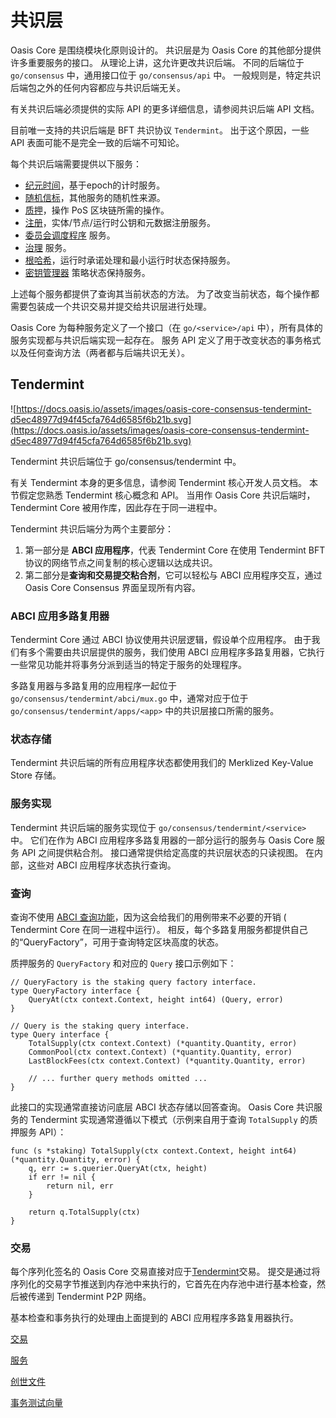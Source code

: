 # 共识层

Oasis Core 是围绕模块化原则设计的。 共识层是为 Oasis Core 的其他部分提供许多重要服务的接口。 从理论上讲，这允许更改共识后端。 不同的后端位于 `go/consensus` 中，通用接口位于 `go/consensus/api` 中。 一般规则是，特定共识后端包之外的任何内容都应与共识后端无关。

有关共识后端必须提供的实际 API 的更多详细信息，请参阅共识后端 API 文档。

目前唯一支持的共识后端是 BFT 共识协议 `Tendermint`。 出于这个原因，一些 API 表面可能不是完全一致的后端不可知论。

每个共识后端需要提供以下服务：

- [纪元时间](/dev_support/core/开发核心文档/开发核心文档/02高级组件/共识层/服务/纪元时间.md)，基于epoch的计时服务。
- [随机信标](/dev_support/core/开发核心文档/开发核心文档/02高级组件/共识层/服务/随机信标.md)，其他服务的随机性来源。
- [质押](/dev_support/core/开发核心文档/开发核心文档/02高级组件/共识层/服务/质押.md)，操作 PoS 区块链所需的操作。
- [注册](/dev_support/core/开发核心文档/开发核心文档/02高级组件/共识层/服务/注册.md)，实体/节点/运行时公钥和元数据注册服务。
- [委员会调度程序](/dev_support/core/开发核心文档/开发核心文档/02高级组件/共识层/服务/委员会调度程序.md) 服务。
- [治理](/dev_support/core/开发核心文档/开发核心文档/02高级组件/共识层/服务/治理.md) 服务。
- [根哈希](/dev_support/core/开发核心文档/开发核心文档/02高级组件/共识层/服务/根哈希.md)，运行时承诺处理和最小运行时状态保持服务。
- [密钥管理器](/dev_support/core/开发核心文档/开发核心文档/02高级组件/共识层/服务/密钥管理器.md) 策略状态保持服务。

上述每个服务都提供了查询其当前状态的方法。 为了改变当前状态，每个操作都需要包装成一个共识交易并提交给共识层进行处理。

Oasis Core 为每种服务定义了一个接口（在 `go/<service>/api` 中），所有具体的服务实现都与共识后端实现一起存在。 服务 API 定义了用于改变状态的事务格式以及任何查询方法（两者都与后端共识无关）。

## Tendermint

![https://docs.oasis.io/assets/images/oasis-core-consensus-tendermint-d5ec48977d94f45cfa764d6585f6b21b.svg](https://docs.oasis.io/assets/images/oasis-core-consensus-tendermint-d5ec48977d94f45cfa764d6585f6b21b.svg)

Tendermint 共识后端位于 go/consensus/tendermint 中。

有关 Tendermint 本身的更多信息，请参阅 Tendermint 核心开发人员文档。 本节假定您熟悉 Tendermint 核心概念和 API。 当用作 Oasis Core 共识后端时，Tendermint Core 被用作库，因此存在于同一进程中。

Tendermint 共识后端分为两个主要部分：

1. 第一部分是 **ABCI 应用程序**，代表 Tendermint Core 在使用 Tendermint BFT 协议的网络节点之间复制的核心逻辑以达成共识。
2. 第二部分是**查询和交易提交粘合剂**，它可以轻松与 ABCI 应用程序交互，通过 Oasis Core Consensus 界面呈现所有内容。

### ABCI 应用多路复用器

Tendermint Core 通过 ABCI 协议使用共识层逻辑，假设单个应用程序。 由于我们有多个需要由共识层提供的服务，我们使用 ABCI 应用程序多路复用器，它执行一些常见功能并将事务分派到适当的特定于服务的处理程序。

多路复用器与多路复用的应用程序一起位于 `go/consensus/tendermint/abci/mux.go` 中，通常对应于位于 `go/consensus/tendermint/apps/<app>` 中的共识层接口所需的服务。

### 状态存储

Tendermint 共识后端的所有应用程序状态都使用我们的 Merklized Key-Value Store 存储。

### 服务实现

Tendermint 共识后端的服务实现位于 `go/consensus/tendermint/<service>` 中。 它们在作为 ABCI 应用程序多路复用器的一部分运行的服务与 Oasis Core 服务 API 之间提供粘合剂。 接口通常提供给定高度的共识层状态的只读视图。 在内部，这些对 ABCI 应用程序状态执行查询。

### 查询

查询不使用 [ABCI 查询功能](https://github.com/tendermint/tendermint/blob/master/spec/abci/abci.md#query-1)，因为这会给我们的用例带来不必要的开销 ( Tendermint Core 在同一进程中运行）。 相反，每个多路复用服务都提供自己的“QueryFactory”，可用于查询特定区块高度的状态。

质押服务的 `QueryFactory` 和对应的 `Query` 接口示例如下：

```
// QueryFactory is the staking query factory interface.
type QueryFactory interface {
    QueryAt(ctx context.Context, height int64) (Query, error)
}

// Query is the staking query interface.
type Query interface {
    TotalSupply(ctx context.Context) (*quantity.Quantity, error)
    CommonPool(ctx context.Context) (*quantity.Quantity, error)
    LastBlockFees(ctx context.Context) (*quantity.Quantity, error)

    // ... further query methods omitted ...
}

```

此接口的实现通常直接访问底层 ABCI 状态存储以回答查询。 Oasis Core 共识服务的 Tendermint 实现通常遵循以下模式（示例来自用于查询 `TotalSupply` 的质押服务 API）：

```
func (s *staking) TotalSupply(ctx context.Context, height int64) (*quantity.Quantity, error) {
    q, err := s.querier.QueryAt(ctx, height)
    if err != nil {
        return nil, err
    }

    return q.TotalSupply(ctx)
}

```

### 交易

每个序列化签名的 Oasis Core 交易直接对应于[Tendermint](https://docs.tendermint.com/v0.35/tendermint-core/using-tendermint.html#transactions)交易。 提交是通过将序列化的交易字节推送到内存池中来执行的，它首先在内存池中进行基本检查，然后被传递到 Tendermint P2P 网络。

基本检查和事务执行的处理由上面提到的 ABCI 应用程序多路复用器执行。

[交易](/dev_support/core/开发核心文档/开发核心文档/02高级组件/共识层/交易.md)

[服务](https://dev-oasis-china.gitbook.io/support/ji-shu-zhi-chi/kai-fa-he-xin/02-gao-ji-zu-jian/gong-shi-ceng/fu-wu)

[创世文件](/dev_support/core/开发核心文档/开发核心文档/02高级组件/共识层/创世文件.md)

[事务测试向量](/dev_support/core/开发核心文档/开发核心文档/02高级组件/共识层/事务测试向量.md)